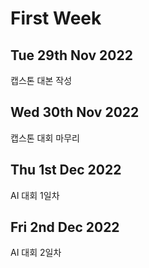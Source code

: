 First Week
===================
Tue 29th Nov 2022
----------------------
캡스톤 대본 작성

Wed 30th Nov 2022
---------------------
캡스톤 대회 마무리

Thu 1st Dec 2022
---------------------
AI 대회 1일차 

Fri 2nd Dec 2022
-----------------
AI 대회 2일차
